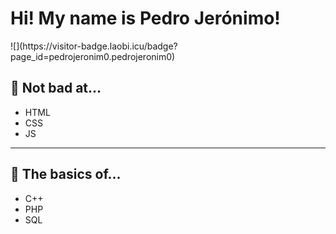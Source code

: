 <h1>Hi! My name is Pedro Jerónimo!</h1>
![](https://visitor-badge.laobi.icu/badge?page_id=pedrojeronim0.pedrojeronim0)
<h2 "display:flex;align-items:center">👀 Not bad at...</h2>
<ul>
 <li>HTML</li>
 <li>CSS</li>
 <li>JS</li>
 </ul>
<hr>
<h2 style:"display:flex;align-items:center">🌱 The basics of...</h2>
<ul>
<li>C++</li>
<li>PHP</li>
<li>SQL</li>
</ul>
